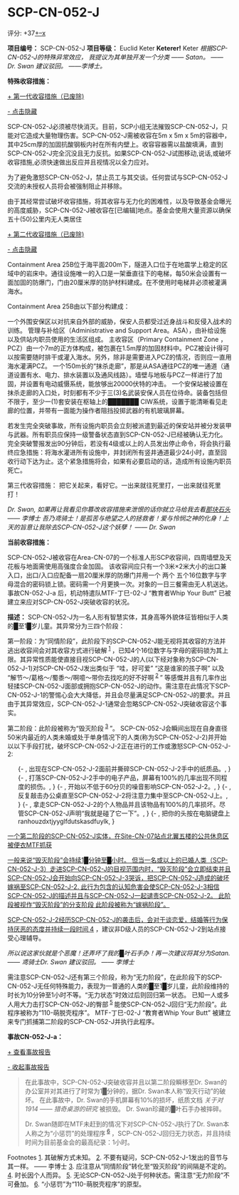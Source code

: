 # SCP-CN-052-J
                        


评分: +37<a shape='rect' title='&#25105;&#21916;&#27426;' href='javascript:;' onclick='WIKIDOT.modules.PageRateWidgetModule.listeners.rate(event, 1)'>+</a><a shape='rect' title='&#25105;&#19981;&#21916;&#27426;' href='javascript:;' onclick='WIKIDOT.modules.PageRateWidgetModule.listeners.rate(event, -1)'>&#8211;</a><a shape='rect' title='&#21462;&#28040;&#25105;&#30340;&#25237;&#31080;' href='javascript:;' onclick='WIKIDOT.modules.PageRateWidgetModule.listeners.cancelVote(event)'>x</a>

**项目编号：**  SCP-CN-052-J
**项目等级：**  Euclid Keter **Keterer!**  Keter
*根据SCP-CN-052-J的特殊异常效应， 我提议为其单独开发一个分类 —— Satan。 —— Dr. Swan* 
*建议驳回。 ——李博士。* 

**特殊收容措施：** 


<a shape='rect' class='collapsible-block-link' href='javascript:;'>+&#160;&#31532;&#19968;&#20195;&#25910;&#23481;&#25514;&#26045;&#65288;&#24050;&#24223;&#38500;)</a>

<a shape='rect' class='collapsible-block-link' href='javascript:;'>-&#160;&#28857;&#20987;&#38544;&#34255;</a>

SCP-CN-052-J必须被尽快消灭。目前，SCP小组无法摧毁SCP-CN-052-J，只能对它造成大量物理伤害。SCP-CN-052-J需被收容在5m x 5m x 5m的容器中，其中25cm厚的加固抗酸钢板内衬在所有内壁上。收容容器需以盐酸填满，直到SCP-CN-052-J完全沉没且无力反抗。如果SCP-CN-052-J试图移动,说话,或破坏收容措施,必须快速做出反应并且视情况以全力应对。

为了避免激怒SCP-CN-052-J，禁止员工与其交谈。任何尝试与SCP-CN-052-J交流的未授权人员将会被强制阻止并移除。

由于其经常尝试破坏收容措施，将其收容与无力化的困难性，以及导致基金会曝光的高度威胁，SCP-CN-052-J被收容在[已编辑]地点。基金会使用大量资源以确保五十(50)公里内无人类居住





<a shape='rect' class='collapsible-block-link' href='javascript:;'>+&#160;&#31532;&#20108;&#20195;&#25910;&#23481;&#25514;&#26045;&#65288;&#24050;&#24223;&#38500;)</a>

<a shape='rect' class='collapsible-block-link' href='javascript:;'>-&#160;&#28857;&#20987;&#38544;&#34255;</a>

Containment Area 25B位于海平面200m下，隧道入口位于在地震学上稳定的区域中的岩床中。通往设施唯一的入口是一架垂直往下的电梯，每50米会设置有一面加固的防爆门，门由20厘米厚的防护材料建成。在不使用时电梯井必须被灌满海水。

Containment Area 25B由以下部分构建成：

一个外围安保区以对抗来自外部的威胁，保安人员都受过近身战斗和反侵入战术的训练。
管理与补给区（Administrative and Support Area。ASA），由补给设施以及供站内职员使用的生活区组成。
主收容区（Primary Containment Zone ，PCZ）由一个7m的正方体构成，被包裹在1.5m厚的加固材料中。PCZ被设计得可以按需要随时排干或灌入海水。另外，除非是需要进入PCZ的情况，否则应一直用海水灌满PCZ。
一个150m长的“抹杀走廊”，那是从ASA通往PCZ的唯一通道（通道设置有水、电力、排水装置以及通风线路）。墙壁与地板与PCZ一样进行了加固，并设置有电动威慑系统，能放够出20000伏特的冲击。
一个安保站被设置在抹杀走廊的入口处，时刻都有不少于三(3)名武装安保人员在位待命。装备包括但不限于，至少一(1)套安装在枢轴上的███████ CIW系统，设置于能清晰看见走廊的位置，并带有一面能为操作者阻挡投掷武器的有机玻璃屏幕。

若发生完全突破事故，所有设施内职员会立刻被派遣到最近的保安站并被分发装甲与武器。所有职员应保持一级警备状态直到SCP-CN-052-J已经被确认无力化。完全突破警报发出90分钟后，若没有4级或以上的人员发出停止命令，将会执行最终应急措施：将海水灌进所有设施中，并封闭所有竖井通道最少24小时，直至回收行动下达为止。这个紧急措施将会，如果有必要启动的话，造成所有设施内职员死亡。




第三代收容措施：
把它关起来，看好它。一出来就往死里打，一出来就往死里打！

*Dr. Swan, 如果再让我看见你篡改收容措施来泄恨的话你就立马给我去看[那块石头](//scp-wiki-cn.wikidot.com/scp-cn-048-j) —— 李博士* 
*吾乃鸢骑士！是孤苦与绝望之人的拯救者！爱与怜悯之神的化身！上天的旨意让我除去SCP-CN-052-J这个妖孽！ —— Dr. Swan* 

**当前收容措施：** 

SCP-CN-052-J被收容在Area-CN-07的一个标准人形SCP收容间，四周墙壁及天花板与地面需使用高强度合金加固。 该收容间应只有一个3米×2米大小的出口兼入口，出口/入口应配备一扇20厘米厚的防爆门并用一个 两个 五个16位数字与字母混合的密码锁上锁。密码需一个月更换一次。对象的一日三餐需由无人机送达。事故CN-052-J-a 后，机动特遣队MTF-丁巳-02-J “教育者Whip Your Butt” 已被建立来应对SCP-CN-052-J突破收容的状况。

**描述：**  SCP-CN-052-J为一名人形有智慧实体，其身高等外貌体征皆相似于人类的█至1█岁儿童。其异常分为三四个阶段：

第一阶段：为“同情阶段”，此阶段下的SCP-CN-052-J能无视将其收容的方法并逃出收容间会对其收容方式进行破解<sup class='footnoteref'>
 <a shape='rect' class='footnoteref' id='footnoteref-1' href='javascript:;' onclick='WIKIDOT.page.utils.scrollToReference(&apos;footnote-1&apos;)'>1</a>
</sup>，已知4个16位数字与字母的密码锁为其上限。其异常性质能使直接目视SCP-CN-052-J的人(以下经对象称为SCP-CN-052-J-1)对SCP-CN-052-J发出类似于 “哇，好可爱” “这是谁家的孩子啊” 以及 “解节～/葛格～/蜀黍～/啊噫～带你去找吃的好不好啊<sup class='footnoteref'>
 <a shape='rect' class='footnoteref' id='footnoteref-2' href='javascript:;' onclick='WIKIDOT.page.utils.scrollToReference(&apos;footnote-2&apos;)'>2</a>
</sup>” 等感慨并且有几率作出轻揉SCP-CN-052-J面部或拥抱SCP-CN-052-J的动作。需注意在此情况下SCP-CN-052-J-1的警惕心会大大降低，并且会尽量满足SCP-CN-052-J的要求。并且由于其异常效应，SCP-CN-052-J-1通常会忽略SCP-CN-052-J突破收容这个事实。

第二阶段：此阶段被称为“毁灭阶段<sup class='footnoteref'>
 <a shape='rect' class='footnoteref' id='footnoteref-3' href='javascript:;' onclick='WIKIDOT.page.utils.scrollToReference(&apos;footnote-3&apos;)'>3</a>
</sup>”。 SCP-CN-052-J会瞬间出现在自身直径50米内最近的人类未婚或处于单身情况下的人类(称为SCP-CN-052-J-2)并开始以以下手段打扰，破坏SCP-CN-052-J-2正在进行的工作或激怒SCP-CN-052-J-2:

<ol>{- , &#20986;&#29616;&#22312;SCP-CN-052-J-2&#38754;&#21069;&#24182;&#25749;&#30862;SCP-CN-052-J-2&#25163;&#20013;&#30340;&#32440;&#36136;&#21697;&#12290;, }
{- , &#25171;&#33853;SCP-CN-052-J-2&#25163;&#20013;&#30340;&#30005;&#23376;&#20135;&#21697;&#65292;&#23631;&#24149;&#26377;100%&#30340;&#20960;&#29575;&#20986;&#29616;&#19981;&#21516;&#31243;&#24230;&#30340;&#25439;&#20260;&#12290;, }
{- , &#24320;&#22987;&#20197;&#19981;&#20302;&#20110;60&#20998;&#36125;&#30340;&#22122;&#38899;&#24433;&#21709;SCP-CN-052-J-2&#12290;, }
{- , &#21453;&#22797;&#25970;&#20987;&#21150;&#20844;&#26700;&#30452;&#33267;SCP-CN-052-J-2&#23558;&#27880;&#24847;&#21147;&#38598;&#20013;&#33267;SCP-CN-052-J&#19978;&#12290;, }
{- , &#25343;&#36208;SCP-CN-052-J-2&#30340;&#20010;&#20154;&#29289;&#21697;&#24182;&#19988;&#35813;&#29289;&#21697;&#26377;100%&#30340;&#20960;&#29575;&#25439;&#22351;&#12290;&#23613;&#31649;SCP-CN-052-J&#22768;&#26126;&#8220;&#25105;&#23601;&#26159;&#30896;&#20102;&#23427;&#19968;&#19979;&#8221;&#12290;, }
{- , &#25226;&#20320;&#30340;&#22836;&#25353;&#22312;&#30005;&#33041;&#38190;&#30424;&#19978;ranhouzdxtjyyglfdutskasdfuylk, }
</ol>
<a shape='rect' href='http://scp-wiki-cn.wdfiles.com/local--files/scp-cn-052-j/%E7%AC%AC%E4%BA%8C%E9%98%B6%E6%AE%B5' />

一个第二阶段的SCP-CN-052-J实体，在Site-CN-07站点北翼五楼的公共休息区被便衣MTF抓获



一般来说“毁灭阶段”会持续1█分钟至█小时。 但当一名或以上的已婚人类（SCP-CN-052-J-3）走进SCP-CN-052-J的目视范围内时，“毁灭阶段”会立即结束并且SCP-CN-052-J会开始向SCP-CN-052-J-3哭诉，把SCP-CN-052-J造成的破坏嫁祸至SCP-CN-052-J-2. 此行为包含的认知危害会使SCP-CN-052-J-3相信SCP-CN-052-J的描述并且与SCP-CN-052-J一起谴责SCP-CN-052-J-2。 此阶段被视作“毁灭阶段”的分支阶段 此阶段被称为“嫁祸阶段”。

SCP-CN-052-J-2经历SCP-CN-052-J的袭击后，会对于谈恋爱，结婚等行为保持厌恶的态度并持续一段时间<sup class='footnoteref'>
 <a shape='rect' class='footnoteref' id='footnoteref-4' href='javascript:;' onclick='WIKIDOT.page.utils.scrollToReference(&apos;footnote-4&apos;)'>4</a>
</sup>，建议非D级人员的SCP-CN-052-J-2到站点接受心理辅导。

*所以说这家伙就是个恶魔！还弄坏了我的█叶石手办！再一次建议将其分为Satan. —— 鸢骑士Dr. Swan* 
*建议驳回。 —— 李博士* 

需注意SCP-CN-052-J还有第三个阶段，称为“无力阶段”，在此阶段下的SCP-CN-052-J无任何特殊能力，表现为一普通的人类的█至1█岁儿童，此阶段维持的时长为10分钟至1小时不等。“无力状态”时效过后则回归第一状态。
已知一人或多人用大力击打SCP-CN-052-J的臀部<sup class='footnoteref'>
 <a shape='rect' class='footnoteref' id='footnoteref-5' href='javascript:;' onclick='WIKIDOT.page.utils.scrollToReference(&apos;footnote-5&apos;)'>5</a>
</sup>能使SCP-CN-052-J回归“无力阶段”。此程序被称为“110-萌脱壳程序”。 MTF-丁巳-02-J “教育者Whip Your Butt” 被建立来专门抓捕第二阶段的SCP-CN-052-J并执行此程序。

**事故CN-052-J-a：** 


<a shape='rect' class='collapsible-block-link' href='javascript:;'>+&#160;&#26597;&#30475;&#20107;&#25925;&#25253;&#21578;</a>

<a shape='rect' class='collapsible-block-link' href='javascript:;'>-&#160;&#25910;&#36215;&#20107;&#25925;&#25253;&#21578;</a>


> 在此事故中，SCP-CN-052-J突破收容并且以第二阶段瞬移至Dr. Swan的办公室并对其进行了时常为1█分钟的，据Dr. Swan本人称“毁灭行动”的破坏。 在此事故中，Dr. Swan的手机屏幕有10%的损坏，纸质文档 *关于对1914 —— 猎奇桌游的研究*  被损毁。 Dr. Swan珍藏的█叶石手办被摔碎。
> 
> Dr. Swan随即在MTF未赶到的情况下对SCP-CN-052-J执行了Dr. Swan本人称之为“小惩罚”的处理程序<sup class='footnoteref'>
 <a shape='rect' class='footnoteref' id='footnoteref-6' href='javascript:;' onclick='WIKIDOT.page.utils.scrollToReference(&apos;footnote-6&apos;)'>6</a>
</sup> ，SCP-CN-052-J回归无力状态，并且持续时间为目前基金会的最高纪录：1小时。
> 






Footnotes
<a shape='rect' href='javascript:;' onclick='WIKIDOT.page.utils.scrollToReference(&apos;footnoteref-1&apos;)'>1</a>. 其破解方式未知。
<a shape='rect' href='javascript:;' onclick='WIKIDOT.page.utils.scrollToReference(&apos;footnoteref-2&apos;)'>2</a>. 不要有疑问，SCP-CN-052-J-1发出的音节与其一样。 —— 李博士
<a shape='rect' href='javascript:;' onclick='WIKIDOT.page.utils.scrollToReference(&apos;footnoteref-3&apos;)'>3</a>. 应注意从“同情阶段”转化至“毁灭阶段”的间隔是不定的。
<a shape='rect' href='javascript:;' onclick='WIKIDOT.page.utils.scrollToReference(&apos;footnoteref-4&apos;)'>4</a>. 时长因个人而异。
<a shape='rect' href='javascript:;' onclick='WIKIDOT.page.utils.scrollToReference(&apos;footnoteref-5&apos;)'>5</a>. 无论SCP-CN-052-J处于何种状态。需注意“无力阶段”不可叠加。
<a shape='rect' href='javascript:;' onclick='WIKIDOT.page.utils.scrollToReference(&apos;footnoteref-6&apos;)'>6</a>. “小惩罚”为“110-萌脱壳程序”的原型。


                    